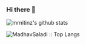 ### Hi there 👋

![mrnitinz's github stats](https://github-readme-stats.vercel.app/api?username=mrnitinz&show_icons=true&title_color=fff&icon_color=79ff97&text_color=9f9f9f&bg_color=151515)

<p><img src="https://github-readme-stats.vercel.app/api/top-langs/?username=mrnitinz&langs_count=10&theme=dracula&layout=compact" alt="MadhavSaladi :: Top Langs" /></p>

<br>
